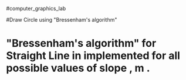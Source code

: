 #computer_graphics_lab

#Draw Circle using "Bressenham's algorithm"

# "Bressenham's algorithm" for Straight Line in implemented for all possible values of slope , m .   


